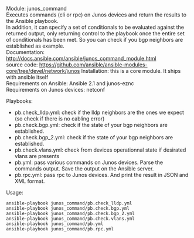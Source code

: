 Module: junos_command  
Executes commands (cli or rpc) on Junos devices and return the results to the Ansible playbook.     
In addition, it can specify a set of conditionals to be evaluated against the returned output, only returning control to the playbook once the entire set of conditionals has been met. So you can check if you bgp neighbors are established as example.  
Documentation: http://docs.ansible.com/ansible/junos_command_module.html  
source code: https://github.com/ansible/ansible-modules-core/tree/devel/network/junos 
Installation: this is a core module. It ships with ansible itself      
Requirements on Ansible: Ansible 2.1 and junos-eznc   
Requirements on  Junos devices: netconf  

Playbooks:  
- pb.check_lldp.yml: check if the lldp neighbors are the ones we expect (so check if there is no cabling error)  
- pb.check.bgp.yml: check if the state of your bgp neighbors are established.  
- pb.check.bgp_2.yml: check if the state of your bgp neighbors are established.   
- pb.check.vlans.yml: check from devices operationnal state if desirated vlans are presents  
- pb.yml: pass various commands on Junos devices. Parse the commands output. Save the output on the Ansible server.   
- pb.rpc.yml: pass rpc to Junos devices. And print the result in JSON and XML format.  

Usage:  
```
ansible-playbook junos_command/pb.check_lldp.yml  
ansible-playbook junos_command/pb.check.bgp.yml
ansible-playbook junos_command/pb.check.bgp_2.yml
ansible-playbook junos_command/pb.check.vlans.yml
ansible-playbook junos_command/pb.yml
ansible-playbook junos_command/pb.rpc.yml
```
